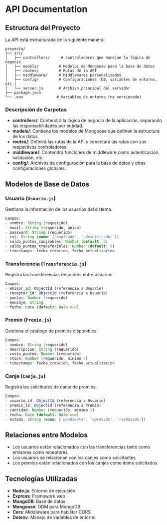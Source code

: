 # API Documentation

## Estructura del Proyecto

La API está estructurada de la siguiente manera:

```
proyecto/
├── src/
│   ├── controllers/     # Controladores que manejan la lógica de negocio
│   ├── models/         # Modelos de Mongoose para la base de datos
│   ├── routes/         # Rutas de la API
│   ├── middleware/     # Middlewares personalizados
│   ├── config/         # Configuraciones (DB, variables de entorno, etc.)
│   └── server.js       # Archivo principal del servidor
├── package.json
└── .env               # Variables de entorno (no versionado)
```

### Descripción de Carpetas

- **controllers/**: Contendrá la lógica de negocio de la aplicación, separando las responsabilidades por entidad.
- **models/**: Contiene los modelos de Mongoose que definen la estructura de los datos.
- **routes/**: Definirá las rutas de la API y conectará las rutas con sus respectivos controladores.
- **middleware/**: Contendrá funciones de middleware como autenticación, validación, etc.
- **config/**: Archivos de configuración para la base de datos y otras configuraciones globales.

## Modelos de Base de Datos

### Usuario (`Usuario.js`)
Gestiona la información de los usuarios del sistema.

```javascript
Campos:
- nombre: String (requerido)
- email: String (requerido, único)
- password: String (requerido)
- rol: String (enum: ['empleado', 'administrador'])
- saldo_puntos_canjeables: Number (default: 0)
- saldo_puntos_transferibles: Number (default: 0)
- timestamps: fecha_creacion, fecha_actualizacion
```

### Transferencia (`Transferencia.js`)
Registra las transferencias de puntos entre usuarios.

```javascript
Campos:
- emisor_id: ObjectId (referencia a Usuario)
- receptor_id: ObjectId (referencia a Usuario)
- puntos: Number (requerido)
- mensaje: String
- fecha: Date (default: Date.now)
```

### Premio (`Premio.js`)
Gestiona el catálogo de premios disponibles.

```javascript
Campos:
- nombre: String (requerido)
- descripcion: String (requerido)
- costo_puntos: Number (requerido)
- stock: Number (requerido, mínimo 0)
- timestamps: fecha_creacion, fecha_actualizacion
```

### Canje (`Canje.js`)
Registra las solicitudes de canje de premios.

```javascript
Campos:
- usuario_id: ObjectId (referencia a Usuario)
- premio_id: ObjectId (referencia a Premio)
- cantidad: Number (requerido, mínimo 1)
- fecha: Date (default: Date.now)
- estado: String (enum: ['pendiente', 'aprobado', 'rechazado'])
```

## Relaciones entre Modelos

- Los usuarios están relacionados con las transferencias tanto como emisores como receptores
- Los usuarios se relacionan con los canjes como solicitantes
- Los premios están relacionados con los canjes como items solicitados

## Tecnologías Utilizadas

- **Node.js**: Entorno de ejecución
- **Express**: Framework web
- **MongoDB**: Base de datos
- **Mongoose**: ODM para MongoDB
- **Cors**: Middleware para habilitar CORS
- **Dotenv**: Manejo de variables de entorno
